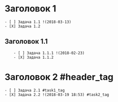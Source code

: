 # Заголовок 1
	- [ ] Задача 1.1 !(2018-03-13)
	- [X] Задача 1.2
## Заголовок 1.1
		- [ ] Задача 1.1.1 !(2018-02-23)
		- [X] Задача 1.1.2
# Заголовок 2 #header_tag
	- [ ] Задача 2.1 #task1_tag
	- [X] Задача 2.2 !(2018-03-19 18:53) #task2_tag

